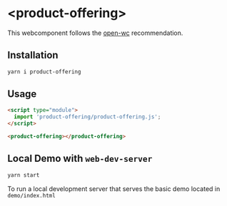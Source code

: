 # \<product-offering>

This webcomponent follows the [open-wc](https://github.com/open-wc/open-wc) recommendation.

## Installation
```bash
yarn i product-offering
```

## Usage
```html
<script type="module">
  import 'product-offering/product-offering.js';
</script>

<product-offering></product-offering>
```

## Local Demo with `web-dev-server`
```bash
yarn start
```
To run a local development server that serves the basic demo located in `demo/index.html`
